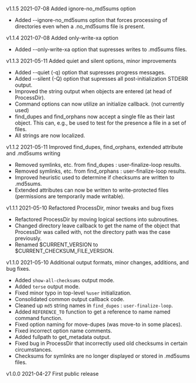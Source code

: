 v1.1.5 2021-07-08 Added ignore-no_md5sums option

 - Added --ignore-no_md5sums option that forces processing of directories even when a .no_md5sums file is present.

v1.1.4 2021-07-08 Added only-write-xa option

 - Added --only-write-xa option that supresses writes to .md5sums files.

v1.1.3 2021-05-11 Added quiet and silent options, minor improvements

 - Added --quiet (-q) option that supresses progress messages.
 - Added --silent (-Q) option that supresses all post-initialization STDERR output.
 - Improved the string output when objects are entered (at head of ProcessDir).
 - Command options can now utilize an initialize callback. (not currently used)
 - find_dupes and find_orphans now accept a single file as their last object.  This can, e.g., be used to test for the presence a file in a set of files.
 - All strings are now localized.

v1.1.2 2021-05-11 Improved find_dupes, find_orphans, extended attribute and .md5sums writing

 - Removed symlinks, etc. from find_dupes : user-finalize-loop results.
 - Removed symlinks, etc. from find_orphans : user-finalize-loop results.
 - Improved heuristic used to determine if checksums are written to .md5sums.
 - Extended attributes can now be written to write-protected files (permissions are temporarily made writable).

v1.1.1 2021-05-10 Refactored ProcessDir, minor tweaks and bug fixes

 - Refactored ProcessDir by moving logical sections into subroutines.
 - Changed directory leave callback to get the name of the object that ProcessDir was called with, not the directory path was the case previously.
 - Renamed $CURRENT_VERSION to $CURRENT_CHECKSUM_FILE_VERSION.

v1.1.0 2021-05-10 Additional output formats, minor changes, additions, and bug fixes.

 - Added `show-all-checksums` output mode.
 - Added `terse` output mode.
 - Fixed minor typo in top-level `%user` initialization.
 - Consolidated common output callback code.
 - Cleaned up `md5` string names in `find_dupes` : `user-finalize-loop`.
 - Added `REFERENCE_TO` function to get a reference to name named command function.
 - Fixed option naming for move-dupes (was move-to in some places).
 - Fixed incorrect option name comments.
 - Added fullpath to get_metadata output.
 - Fixed bug in ProcessDir that incorrectly used old checksums in certain circumstances.
 - Checksums for symlinks are no longer displayed or stored in .md5sums files.

v1.0.0 2021-04-27 First public release

